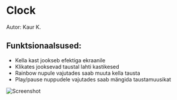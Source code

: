 # Clock
Autor: Kaur K.

## Funktsionaalsused:
* Kella kast jookseb efektiga ekraanile
* Klikates jooksevad taustal lahti kastikesed
* Rainbow nupule vajutades saab muuta kella tausta
* Play/pause nuppudele vajutades saab mängida taustamuusikat
  
![Screenshot](https:www.knowbase.ee/failid/clock.JPG)